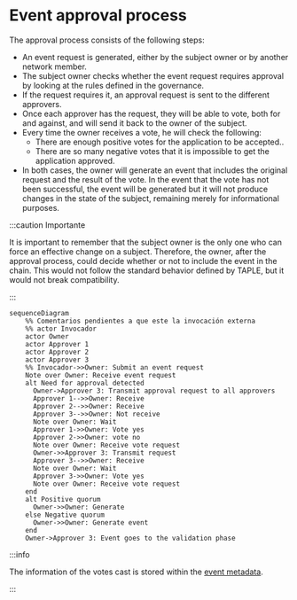 # Event approval process

The approval process consists of the following steps:

- An event request is generated, either by the subject owner or by another network member.
- The subject owner checks whether the event request requires approval by looking at the rules defined in the governance.
- If the request requires it, an approval request is sent to the different approvers.
- Once each approver has the request, they will be able to vote, both for and against, and will send it back to the owner of the subject.
- Every time the owner receives a vote, he will check the following:
  - There are enough positive votes for the application to be accepted.. 
  - There are so many negative votes that it is impossible to get the application approved. 
- In both cases, the owner will generate an event that includes the original request and the result of the vote. In the event that the vote has not been successful, the event will be generated but it will not produce changes in the state of the subject, remaining merely for informational purposes.

:::caution Importante

It is important to remember that the subject owner is the only one who can force an effective change on a subject. Therefore, the owner, after the approval process, could decide whether or not to include the event in the chain. This would not follow the standard behavior defined by TAPLE, but it would not break compatibility.

:::


```mermaid
sequenceDiagram
    %% Comentarios pendientes a que este la invocación externa
    %% actor Invocador
    actor Owner
    actor Approver 1
    actor Approver 2
    actor Approver 3
    %% Invocador->>Owner: Submit an event request
    Note over Owner: Receive event request
    alt Need for approval detected
      Owner->Approver 3: Transmit approval request to all approvers
      Approver 1-->>Owner: Receive
      Approver 2-->>Owner: Receive
      Approver 3-->>Owner: Not receive
      Note over Owner: Wait
      Approver 1->>Owner: Vote yes
      Approver 2->>Owner: vote no
      Note over Owner: Receive vote request
      Owner->>Approver 3: Transmit request
      Approver 3-->>Owner: Receive
      Note over Owner: Wait
      Approver 3->>Owner: Vote yes
      Note over Owner: Receive vote request
    end
    alt Positive quorum
      Owner->>Owner: Generate
    else Negative quorum
      Owner->>Owner: Generate event
    end
    Owner->Approver 3: Event goes to the validation phase
```

:::info

The information of the votes cast is stored within the [event metadata](./events.md).

:::